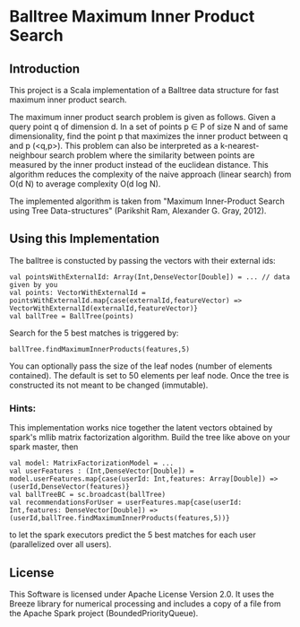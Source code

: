 # Balltree Maximum Inner Product Search

## Introduction 
This project is a Scala implementation of a Balltree data structure for fast maximum inner product search. 

The maximum inner product search problem is given as follows. Given a query point q of dimension d. 
In a set of points p ∈ P of size N and of same dimensionality, find the point p that maximizes the inner product between q and p (<q,p>). 
This problem can also be interpreted as a k-nearest-neighbour search problem where the similarity between points are measured by the inner product instead of the euclidean distance.
This algorithm reduces the complexity of the naive approach (linear search) from O(d N) to average complexity O(d log N).

The implemented algorithm is taken from "Maximum Inner-Product Search using Tree Data-structures" (Parikshit Ram, Alexander G. Gray, 2012).

## Using this Implementation

The balltree is constucted by passing the vectors with their external ids:
```
val pointsWithExternalId: Array(Int,DenseVector[Double]) = ... // data given by you
val points: VectorWithExternalId = pointsWithExternalId.map{case(externalId,featureVector) => VectorWithExternalId(externalId,featureVector)}
val ballTree = BallTree(points)
```
Search for the 5 best matches is triggered by:
```
ballTree.findMaximumInnerProducts(features,5)
```

You can optionally pass the size of the leaf nodes (number of elements contained). The default is set to 50 elements per leaf node. Once the tree is constructed its not meant to be changed (immutable).

### Hints:
This implementation works nice together the latent vectors obtained by spark's mllib matrix factorization algorithm.
Build the tree like above on your spark master, then
```
val model: MatrixFactorizationModel = ...
val userFeatures : (Int,DenseVector[Double]) = model.userFeatures.map{case(userId: Int,features: Array[Double]) => (userId,DenseVector(features)}
val ballTreeBC = sc.broadcast(ballTree)
val recommendationsForUser = userFeatures.map{case(userId: Int,features: DenseVector[Double]) => (userId,ballTree.findMaximumInnerProducts(features,5))}
```
to let the spark executors predict the 5 best matches for each user (parallelized over all users).

## License

This Software is licensed under Apache License Version 2.0. It uses the Breeze library for numerical processing and includes a copy of a file from the Apache Spark project (BoundedPriorityQueue).

